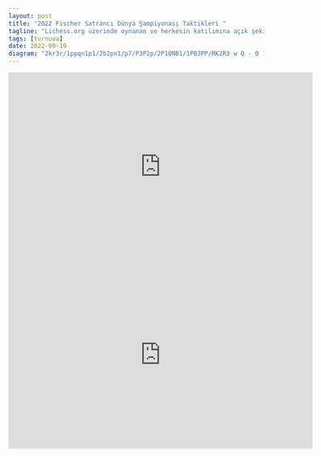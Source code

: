```yaml
---
layout: post
title: "2022 Fischer Satrancı Dünya Şampiyonası Taktikleri "
tagline: "Lichess.org üzerinde oynanan ve herkesin katılımına açık şekilde düzenlenen Offerspill Dünya Satranç960 Şampiyonası Elemeleri sona erdi. Son 16 arasına giren oyuncuların eleme sistemiyle oynadığı turnuvada yarı finale kadar gelindi. Yarı Finale adını yazdıran oyuncular Abdusattarov, Abasov, Giri ve Meier oldular. Ben de bu turnuvada oynanan ilginç karşılaşmaları derledim. "
tags: [turnuva]
date: 2022-09-19
diagram: "2kr3r/1ppqn1p1/2b2pn1/p7/P3P2p/2P1QNB1/1PB3PP/RK2R3 w Q - 0 16"
---
```


<iframe width=600 height=371 src="https://lichess.org/study/embed/X6IMPGpt/jniWblHM" frameborder=0></iframe>


<iframe width=600 height=371 src="https://lichess.org/study/embed/XWceQYxS/DSfptbOc" frameborder=0></iframe>
